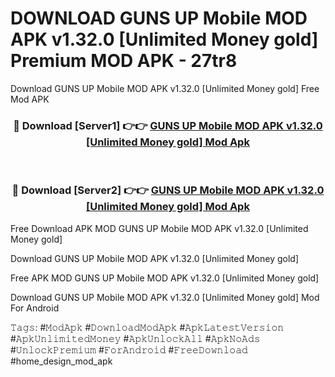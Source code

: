 # DOWNLOAD GUNS UP Mobile MOD APK v1.32.0 [Unlimited Money gold] Premium MOD APK - 27tr8
Download GUNS UP Mobile MOD APK v1.32.0 [Unlimited Money gold] Free Mod APK

<div align="center">
<h3>🔴 Download [Server1] 👉👉 <a href="https://apk-comot.site?title=GUNS_UP_Mobile_MOD_APK_v1.32.0_[Unlimited_Money_gold]">GUNS UP Mobile MOD APK v1.32.0 [Unlimited Money gold] Mod Apk</a></h3><br>

<h3>🔴 Download [Server2] 👉👉 <a href="https://apk-comot.site?title=GUNS_UP_Mobile_MOD_APK_v1.32.0_[Unlimited_Money_gold]">GUNS UP Mobile MOD APK v1.32.0 [Unlimited Money gold] Mod Apk</a></h3>
</div>


Free Download APK MOD GUNS UP Mobile MOD APK v1.32.0 [Unlimited Money gold]

Download GUNS UP Mobile MOD APK v1.32.0 [Unlimited Money gold] 

Free APK MOD GUNS UP Mobile MOD APK v1.32.0 [Unlimited Money gold] 

Download GUNS UP Mobile MOD APK v1.32.0 [Unlimited Money gold] Mod For Android

𝚃𝚊𝚐𝚜: #𝙼𝚘𝚍𝙰𝚙𝚔 #𝙳𝚘𝚠𝚗𝚕𝚘𝚊𝚍𝙼𝚘𝚍𝙰𝚙𝚔 #𝙰𝚙𝚔𝙻𝚊𝚝𝚎𝚜𝚝𝚅𝚎𝚛𝚜𝚒𝚘𝚗 #𝙰𝚙𝚔𝚄𝚗𝚕𝚒𝚖𝚒𝚝𝚎𝚍𝙼𝚘𝚗𝚎𝚢 #𝙰𝚙𝚔𝚄𝚗𝚕𝚘𝚌𝚔𝙰𝚕𝚕 #𝙰𝚙𝚔𝙽𝚘𝙰𝚍𝚜 #𝚄𝚗𝚕𝚘𝚌𝚔𝙿𝚛𝚎𝚖𝚒𝚞𝚖 #𝙵𝚘𝚛𝙰𝚗𝚍𝚛𝚘𝚒𝚍 #𝙵𝚛𝚎𝚎𝙳𝚘𝚠𝚗𝚕𝚘𝚊𝚍 #home_design_mod_apk